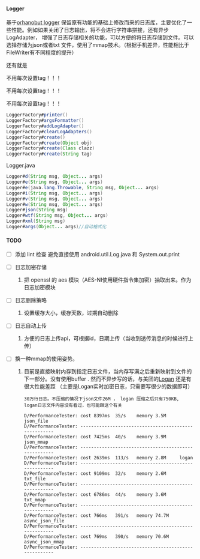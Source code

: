#### Logger

基于[orhanobut logger](https://github.com/orhanobut/logger) 保留原有功能的基础上修改而来的日志库，主要优化了一些性能。例如如果关闭了日志输出，将不会进行字符串拼接，还有异步LogAdapter，
增强了日志存储相关的功能，可以方便的将日志存储到文件。可以选择存储为json或者txt 文件，使用了mmap技术。（根据手机差异，性能相比于FileWriter有不同程度的提升）

还有就是

不用每次设置tag！！！

不用每次设置tag！！！

不用每次设置tag！！！

```java
LoggerFactory#printer()
LoggerFactory#argsFormatter()
LoggerFactory#addLogAdapter()
LoggerFactory#clearLogAdapters()
LoggerFactory#create()
LoggerFactory#create(Object obj)
LoggerFactory#create(Class clazz)
LoggerFactory#create(String tag)
```



Logger.java

```JAVA
Logger#d(String msg, Object... args)
Logger#e(String msg, Object... args)
Logger#e(java.lang.Throwable, String msg, Object... args)
Logger#i(String msg, Object... args)
Logger#v(String msg, Object... args)
Logger#w(String msg, Object... args)
Logger#json(String msg)
Logger#wtf(String msg, Object... args)
Logger#xml(String msg)
Logger#args(Object... args)//自动格式化
```






#### TODO

- [ ] 添加 lint 检查 避免直接使用 android.util.Log.java 和 System.out.print

- [ ] 日志加密存储
   
   1. 把 openssl 的 aes 模块（AES-NI使用硬件指令集加密）抽取出来。作为日志加密模块
- [ ] 日志删除策略
   
   1. 设置缓存大小，缓存天数，过期自动删除
- [ ] 日志自动上传
   
   1. 方便的日志上传api，可根据id，日期上传（当收到透传消息的时候进行上传）
- [ ] 换一种mmap的使用姿势。
   1. 目前是直接映射内存到指定日志文件，当内存写满之后重新映射到文件的下一部分。没有使用buffer . 然而不异步写的话，与美团的[Logan](https://github.com/Meituan-Dianping/Logan/) 还是有很大性能差距 （主要是Logan实时加密日志，只需要写很少的数据即可）
   
      ```
      30万行日志。不压缩的情况下json文件26M ， logan 压缩之后只有750KB, logan日志文件内容没有看过，也可能跟这个有关
      ```
   
      ```
      D/PerformanceTester: cost 8397ms 	35/s 	memory 3.5M 	json_file 
      D/PerformanceTester: -----------------------------------------------------
      D/PerformanceTester: cost 7425ms 	40/s 	memory 3.9M 	json_mmap 
      D/PerformanceTester: -----------------------------------------------------
      D/PerformanceTester: cost 2639ms 	113/s 	memory 2.8M 	logan
      D/PerformanceTester: -----------------------------------------------------
      D/PerformanceTester: cost 9109ms 	32/s 	memory 2.6M 	txt_file
      D/PerformanceTester: -----------------------------------------------------
      D/PerformanceTester: cost 6786ms 	44/s 	memory 3.6M 	txt_mmap
      D/PerformanceTester: -----------------------------------------------------
      D/PerformanceTester: cost 766ms 	391/s 	memory 74.7M 	async_json_file
      D/PerformanceTester: -----------------------------------------------------
      D/PerformanceTester: cost 769ms 	390/s 	memory 70.6M 	async_json_mmap
      D/PerformanceTester: -----------------------------------------------------
      ```
   
      


